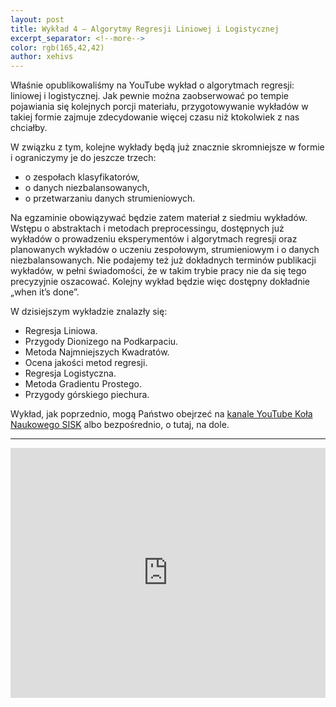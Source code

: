 ```yaml
---
layout: post
title: Wykład 4 — Algorytmy Regresji Liniowej i Logistycznej
excerpt_separator: <!--more-->
color: rgb(165,42,42)
author: xehivs
---
```


Właśnie opublikowaliśmy na YouTube wykład o algorytmach regresji: liniowej i logistycznej. Jak pewnie można zaobserwować po tempie pojawiania się kolejnych porcji materiału, przygotowywanie wykładów w takiej formie zajmuje zdecydowanie więcej czasu niż ktokolwiek z nas chciałby.

<!--more-->

W związku z tym, kolejne wykłady będą już znacznie skromniejsze w formie i ograniczymy je do jeszcze trzech:

- o zespołach klasyfikatorów,
- o danych niezbalansowanych,
- o przetwarzaniu danych strumieniowych.


Na egzaminie obowiązywać będzie zatem materiał z siedmiu wykładów. Wstępu o abstraktach i metodach preprocessingu, dostępnych już wykładów o prowadzeniu eksperymentów i algorytmach regresji oraz planowanych wykładów o uczeniu zespołowym, strumieniowym i o danych niezbalansowanych. Nie podajemy też już dokładnych terminów publikacji wykładów, w pełni świadomości, że w takim trybie pracy nie da się tego precyzyjnie oszacować. Kolejny wykład będzie więc dostępny dokładnie „when it’s done”.

W dzisiejszym wykładzie znalazły się:

- Regresja Liniowa.
- Przygody Dionizego na Podkarpaciu.
- Metoda Najmniejszych Kwadratów.
- Ocena jakości metod regresji.
- Regresja Logistyczna.
- Metoda Gradientu Prostego.
- Przygody górskiego piechura.

Wykład, jak poprzednio, mogą Państwo obejrzeć na [kanale YouTube Koła Naukowego SISK](https://www.youtube.com/watch?v=_ZHnkzdv1Lk) albo bezpośrednio, o tutaj, na dole.

<hr>

<iframe width="100%" height="400" src="https://www.youtube.com/embed/_ZHnkzdv1Lk" frameborder="0" allow="accelerometer; autoplay; encrypted-media; gyroscope; picture-in-picture" allowfullscreen></iframe>
